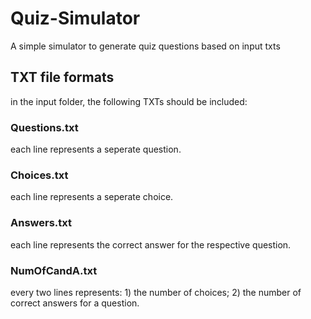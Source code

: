 # Quiz-Simulator
A simple simulator to generate quiz questions based on input txts

## TXT file formats
in the input folder, the following TXTs should be included: 
### Questions.txt
each line represents a seperate question. 
### Choices.txt
each line represents a seperate choice. 
### Answers.txt
each line represents the correct answer for the respective question. 
### NumOfCandA.txt
every two lines represents: 1) the number of choices; 2) the number of correct answers for a question. 
